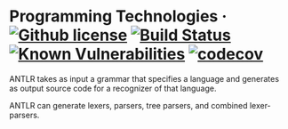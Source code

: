 # Programming Technologies &middot; [![Github license](https://img.shields.io/badge/license-GPLv3-blue.svg)](https://www.gnu.org/licenses/gpl-3.0) [![Build Status](https://travis-ci.org/Blahodatny/Fundamentals_of_Programming_Technologies.svg?branch=master)](https://travis-ci.org/Blahodatny/Fundamentals_of_Programming_Technologies) [![Known Vulnerabilities](https://snyk.io/test/github/Blahodatny/Fundamentals_of_Programming_Technologies/badge.svg?targetFile=pom.xml)](https://snyk.io/test/github/Blahodatny/Fundamentals_of_Programming_Technologies?targetFile=pom.xml) [![codecov](https://codecov.io/gh/Blahodatny/Fundamentals_of_Programming_Technologies/branch/master/graph/badge.svg)](https://codecov.io/gh/Blahodatny/Fundamentals_of_Programming_Technologies)

ANTLR takes as input a grammar that specifies a language and generates as output source code for a recognizer of that language.

ANTLR can generate lexers, parsers, tree parsers, and combined lexer-parsers.